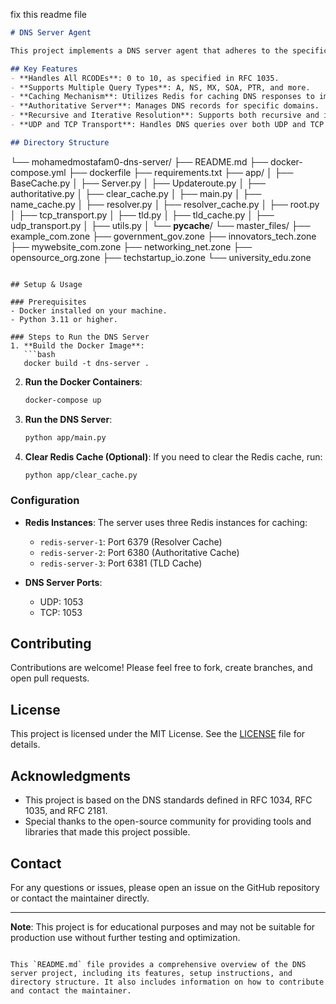 fix this readme file
```markdown
# DNS Server Agent

This project implements a DNS server agent that adheres to the specifications laid out in RFC 1034, RFC 1035, and RFC 2181. It is designed to handle various DNS query types (A, NS, MX, SOA, and PTR) and provide accurate responses according to the standards. The server is capable of processing different RCODEs (0 to 10) and includes an authoritative server cache to optimize query resolution.

## Key Features
- **Handles All RCODEs**: 0 to 10, as specified in RFC 1035.
- **Supports Multiple Query Types**: A, NS, MX, SOA, PTR, and more.
- **Caching Mechanism**: Utilizes Redis for caching DNS responses to improve performance.
- **Authoritative Server**: Manages DNS records for specific domains.
- **Recursive and Iterative Resolution**: Supports both recursive and iterative DNS query resolution.
- **UDP and TCP Transport**: Handles DNS queries over both UDP and TCP protocols.

## Directory Structure
```
└── mohamedmostafam0-dns-server/
    ├── README.md
    ├── docker-compose.yml
    ├── dockerfile
    ├── requirements.txt
    ├── app/
    │   ├── BaseCache.py
    │   ├── Server.py
    │   ├── Updateroute.py
    │   ├── authoritative.py
    │   ├── clear_cache.py
    │   ├── main.py
    │   ├── name_cache.py
    │   ├── resolver.py
    │   ├── resolver_cache.py
    │   ├── root.py
    │   ├── tcp_transport.py
    │   ├── tld.py
    │   ├── tld_cache.py
    │   ├── udp_transport.py
    │   ├── utils.py
    │   └── __pycache__/
    └── master_files/
        ├── example_com.zone
        ├── government_gov.zone
        ├── innovators_tech.zone
        ├── mywebsite_com.zone
        ├── networking_net.zone
        ├── opensource_org.zone
        ├── techstartup_io.zone
        └── university_edu.zone
```

## Setup & Usage

### Prerequisites
- Docker installed on your machine.
- Python 3.11 or higher.

### Steps to Run the DNS Server
1. **Build the Docker Image**:
   ```bash
   docker build -t dns-server .
   ```

2. **Run the Docker Containers**:
   ```bash
   docker-compose up
   ```

3. **Run the DNS Server**:
   ```bash
   python app/main.py
   ```

4. **Clear Redis Cache (Optional)**:
   If you need to clear the Redis cache, run:
   ```bash
   python app/clear_cache.py
   ```

### Configuration
- **Redis Instances**: The server uses three Redis instances for caching:
  - `redis-server-1`: Port 6379 (Resolver Cache)
  - `redis-server-2`: Port 6380 (Authoritative Cache)
  - `redis-server-3`: Port 6381 (TLD Cache)

- **DNS Server Ports**:
  - UDP: 1053
  - TCP: 1053

## Contributing
Contributions are welcome! Please feel free to fork, create branches, and open pull requests.

## License
This project is licensed under the MIT License. See the [LICENSE](LICENSE) file for details.

## Acknowledgments
- This project is based on the DNS standards defined in RFC 1034, RFC 1035, and RFC 2181.
- Special thanks to the open-source community for providing tools and libraries that made this project possible.

## Contact
For any questions or issues, please open an issue on the GitHub repository or contact the maintainer directly.

---

**Note**: This project is for educational purposes and may not be suitable for production use without further testing and optimization.
```

This `README.md` file provides a comprehensive overview of the DNS server project, including its features, setup instructions, and directory structure. It also includes information on how to contribute and contact the maintainer.
